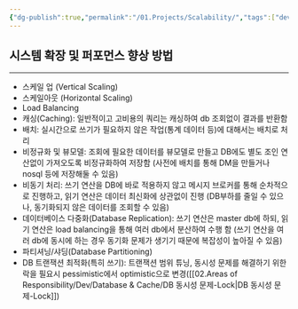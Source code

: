 ```yaml
---
{"dg-publish":true,"permalink":"/01.Projects/Scalability/","tags":["dev","scalability"],"noteIcon":""}
---
```


## 시스템 확장 및 퍼포먼스 향상 방법
---
- 스케일 업 (Vertical Scaling)
- 스케일아웃 (Horizontal Scaling)
- Load Balancing
- 캐싱(Caching): 일반적이고 고비용의 쿼리는 캐싱하여 db 조회없이 결과를 반환함
- 배치: 실시간으로 쓰기가 필요하지 않은 작업(통계 데이터 등)에 대해서는 배치로 처리 
- 비정규화 및 뷰모델: 조회에 필요한 데이터를 뷰모델로 만들고 DB에도 별도 조인 연산없이 가져오도록 비정규화하여 저장함 (사전에 배치를 통해 DM을 만들거나 nosql 등에 저장해둘 수 있음)
- 비동기 처리: 쓰기 연산을 DB에 바로 적용하지 않고 메시지 브로커를 통해 순차적으로 진행하고, 읽기 연산은 데이터 최신화에 상관없이 진행 (DB부하를 줄일 수 있으나, 동기화되지 않은 데이터를 조회할 수 있음)
- 데이터베이스 다중화(Database Replication): 쓰기 연산은 master db에 하되, 읽기 연산은 load balancing을 통해 여러 db에서 분산하여 수행 함 (쓰기 연산을 여러 db에 동시에 하는 경우 동기화 문제가 생기기 때문에 복잡성이 높아질 수 있음)
- 파티셔닝/샤딩(Database Partitioning)
- DB 트랜잭션 최적화(특히 쓰기): 트랜잭션 범위 튜닝, 동시성 문제를 해결하기 위한 락을 필요시 pessimistic에서 optimistic으로 변경([[02.Areas of Responsibility/Dev/Database & Cache/DB 동시성 문제-Lock\|DB 동시성 문제-Lock]])